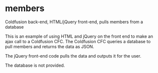 # members
Coldfusion back-end, HTML/jQuery front-end, pulls members from a database

This is an example of using HTML and jQuery on the front end to make an ajax call to a Coldfusion CFC. The Coldfusion CFC queries a database to pull members and
returns the data as JSON.

The jQuery front-end code pulls the data and outputs it for the user.

The database is not provided.
